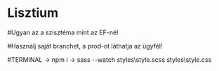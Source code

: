 # Lisztium

#Ugyan az a szisztéma mint az EF-nél

#Használj saját branchet, a prod-ot láthatja az ügyfél!

#TERMINAL -> npm i -> sass --watch styles\style.scss styles\style.css
